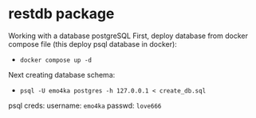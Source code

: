 # restdb package
Working with a database postgreSQL
First, deploy database from docker compose file (this deploy psql database in docker):
- `docker compose up -d`

Next creating database schema:
- `psql -U emo4ka postgres -h 127.0.0.1 < create_db.sql`

psql creds:
username: `emo4ka`
passwd:   `love666`


